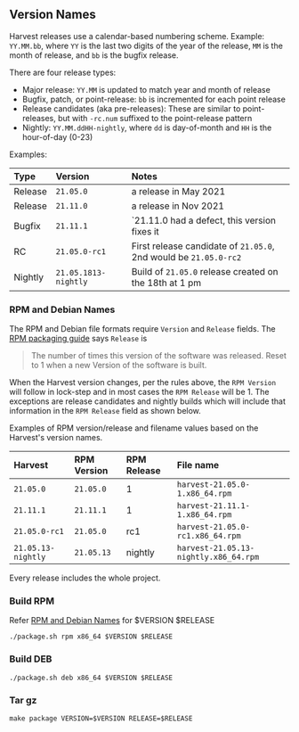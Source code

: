 ## Version Names
Harvest releases use a calendar-based numbering scheme. Example: `YY.MM.bb`, where `YY` is the last two digits of the year of the release, `MM` is the month of release, and `bb` is the bugfix release.

There are four release types:
* Major release: `YY.MM` is updated to match year and month of release
* Bugfix, patch, or point-release: `bb` is incremented for each point release
* Release candidates (aka pre-releases): These are similar to point-releases, but with `-rc.num` suffixed to the point-release pattern
* Nightly: `YY.MM.ddHH-nightly`, where `dd` is day-of-month and `HH` is the hour-of-day (0-23)

Examples:

| Type    | Version              | Notes                                                            |
|:--------|:---------------------|:-----------------------------------------------------------------|
| Release | `21.05.0`            | a release in May 2021                                            |
| Release | `21.11.0`            | a release in Nov 2021                                            |
| Bugfix  | `21.11.1`            | `21.11.0 had a defect, this version fixes it                     |
| RC      | `21.05.0-rc1`        | First release candidate of `21.05.0`, 2nd would be `21.05.0-rc2` |
| Nightly | `21.05.1813-nightly` | Build of `21.05.0` release created on the 18th at 1 pm           |


### RPM and Debian Names
The RPM and Debian file formats require `Version` and `Release` fields. The [RPM packaging guide](https://rpm-packaging-guide.github.io/) says `Release` is
> The number of times this version of the software was released. Reset to 1 when a new Version of the software is built.

When the Harvest version changes, per the rules above, the `RPM Version` will follow in lock-step and in most cases the `RPM Release` will be 1. The exceptions are release candidates and nightly builds which will include that information in the `RPM Release` field as shown below.

Examples of RPM version/release and filename values based on the Harvest's version names.

| Harvest            | RPM Version | RPM Release | File name                             |
|:-------------------|:------------|:------------|:--------------------------------------|
| `21.05.0`          | `21.05.0`   | 1           | `harvest-21.05.0-1.x86_64.rpm`        |
| `21.11.1`          | `21.11.1`   | 1           | `harvest-21.11.1-1.x86_64.rpm`        |
| `21.05.0-rc1`      | `21.05.0`   | rc1         | `harvest-21.05.0-rc1.x86_64.rpm`      |
| `21.05.13-nightly` | `21.05.13`  | nightly     | `harvest-21.05.13-nightly.x86_64.rpm` |

Every release includes the whole project.

### Build RPM

Refer [RPM and Debian Names](#rpm-and-debian-names) for $VERSION $RELEASE

`./package.sh rpm x86_64 $VERSION $RELEASE`

### Build DEB

`./package.sh deb x86_64 $VERSION $RELEASE`

### Tar gz

`make package VERSION=$VERSION RELEASE=$RELEASE`